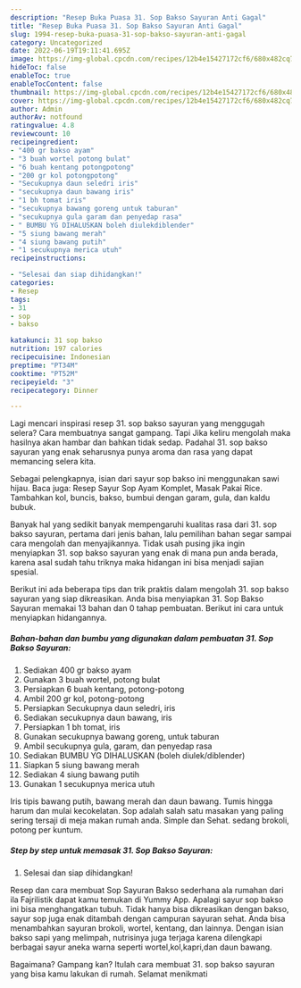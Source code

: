 ```yaml
---
description: "Resep Buka Puasa 31. Sop Bakso Sayuran Anti Gagal"
title: "Resep Buka Puasa 31. Sop Bakso Sayuran Anti Gagal"
slug: 1994-resep-buka-puasa-31-sop-bakso-sayuran-anti-gagal
category: Uncategorized
date: 2022-06-19T19:11:41.695Z
image: https://img-global.cpcdn.com/recipes/12b4e15427172cf6/680x482cq70/31-sop-bakso-sayuran-foto-resep-utama.jpg
hideToc: false
enableToc: true
enableTocContent: false
thumbnail: https://img-global.cpcdn.com/recipes/12b4e15427172cf6/680x482cq70/31-sop-bakso-sayuran-foto-resep-utama.jpg
cover: https://img-global.cpcdn.com/recipes/12b4e15427172cf6/680x482cq70/31-sop-bakso-sayuran-foto-resep-utama.jpg
author: Admin
authorAv: notfound
ratingvalue: 4.8
reviewcount: 10
recipeingredient:
- "400 gr bakso ayam"
- "3 buah wortel potong bulat"
- "6 buah kentang potongpotong"
- "200 gr kol potongpotong"
- "Secukupnya daun seledri iris"
- "secukupnya daun bawang iris"
- "1 bh tomat iris"
- "secukupnya bawang goreng untuk taburan"
- "secukupnya gula garam dan penyedap rasa"
- " BUMBU YG DIHALUSKAN boleh diulekdiblender"
- "5 siung bawang merah"
- "4 siung bawang putih"
- "1 secukupnya merica utuh"
recipeinstructions:

- "Selesai dan siap dihidangkan!"
categories:
- Resep
tags:
- 31
- sop
- bakso

katakunci: 31 sop bakso 
nutrition: 197 calories
recipecuisine: Indonesian
preptime: "PT34M"
cooktime: "PT52M"
recipeyield: "3"
recipecategory: Dinner

---
```



Lagi mencari inspirasi resep 31. sop bakso sayuran yang menggugah selera? Cara membuatnya sangat gampang. Tapi Jika keliru mengolah maka hasilnya akan hambar dan bahkan tidak sedap. Padahal 31. sop bakso sayuran yang enak seharusnya punya aroma dan rasa yang dapat memancing selera kita.


Sebagai pelengkapnya, isian dari sayur sop bakso ini menggunakan sawi hijau. Baca juga: Resep Sayur Sop Ayam Komplet, Masak Pakai Rice. Tambahkan kol, buncis, bakso, bumbui dengan garam, gula, dan kaldu bubuk.

Banyak hal yang sedikit banyak mempengaruhi kualitas rasa dari 31. sop bakso sayuran, pertama dari jenis bahan, lalu pemilihan bahan segar sampai cara mengolah dan menyajikannya. Tidak usah pusing jika ingin menyiapkan 31. sop bakso sayuran yang enak di mana pun anda berada, karena asal sudah tahu triknya maka hidangan ini bisa menjadi sajian spesial.


Berikut ini ada beberapa tips dan trik praktis dalam mengolah 31. sop bakso sayuran yang siap dikreasikan. Anda bisa menyiapkan 31. Sop Bakso Sayuran memakai 13 bahan dan 0 tahap pembuatan. Berikut ini cara untuk menyiapkan hidangannya.

<!--inarticleads1-->

##### Bahan-bahan dan bumbu yang digunakan dalam pembuatan 31. Sop Bakso Sayuran:

1. Sediakan 400 gr bakso ayam
1. Gunakan 3 buah wortel, potong bulat
1. Persiapkan 6 buah kentang, potong-potong
1. Ambil 200 gr kol, potong-potong
1. Persiapkan Secukupnya daun seledri, iris
1. Sediakan secukupnya daun bawang, iris
1. Persiapkan 1 bh tomat, iris
1. Gunakan secukupnya bawang goreng, untuk taburan
1. Ambil secukupnya gula, garam, dan penyedap rasa
1. Sediakan  BUMBU YG DIHALUSKAN (boleh diulek/diblender)
1. Siapkan 5 siung bawang merah
1. Sediakan 4 siung bawang putih
1. Gunakan 1 secukupnya merica utuh


Iris tipis bawang putih, bawang merah dan daun bawang. Tumis hingga harum dan mulai kecokelatan. Sop adalah salah satu masakan yang paling sering tersaji di meja makan rumah anda. Simple dan Sehat. sedang brokoli, potong per kuntum. 

<!--inarticleads2-->

##### Step by step untuk memasak 31. Sop Bakso Sayuran:


1. Selesai dan siap dihidangkan!

Resep dan cara membuat Sop Sayuran Bakso sederhana ala rumahan dari ila Fajrilistik dapat kamu temukan di Yummy App. Apalagi sayur sop bakso ini bisa menghangatkan tubuh. Tidak hanya bisa dikreasikan dengan bakso, sayur sop juga enak ditambah dengan campuran sayuran sehat. Anda bisa menambahkan sayuran brokoli, wortel, kentang, dan lainnya. Dengan isian bakso sapi yang melimpah, nutrisinya juga terjaga karena dilengkapi berbagai sayur aneka warna seperti wortel,kol,kapri,dan daun bawang. 

Bagaimana? Gampang kan? Itulah cara membuat 31. sop bakso sayuran yang bisa kamu lakukan di rumah. Selamat menikmati
